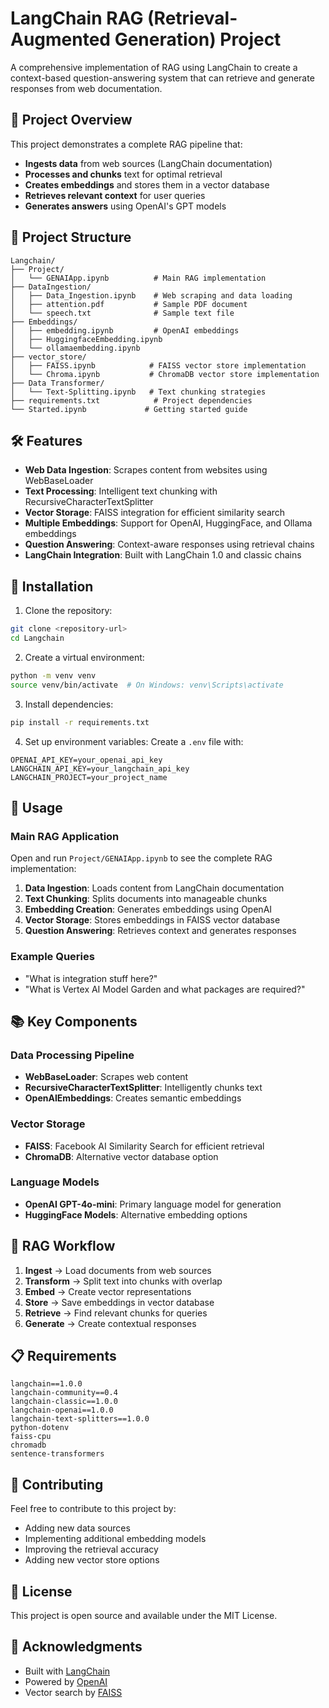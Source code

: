 # LangChain RAG (Retrieval-Augmented Generation) Project

A comprehensive implementation of RAG using LangChain to create a context-based question-answering system that can retrieve and generate responses from web documentation.

## 🚀 Project Overview

This project demonstrates a complete RAG pipeline that:
- **Ingests data** from web sources (LangChain documentation)
- **Processes and chunks** text for optimal retrieval
- **Creates embeddings** and stores them in a vector database
- **Retrieves relevant context** for user queries
- **Generates answers** using OpenAI's GPT models

## 📁 Project Structure

```
Langchain/
├── Project/
│   └── GENAIApp.ipynb          # Main RAG implementation
├── DataIngestion/
│   ├── Data_Ingestion.ipynb    # Web scraping and data loading
│   ├── attention.pdf           # Sample PDF document
│   └── speech.txt              # Sample text file
├── Embeddings/
│   ├── embedding.ipynb         # OpenAI embeddings
│   ├── HuggingfaceEmbedding.ipynb
│   └── ollamaembedding.ipynb
├── vector_store/
│   ├── FAISS.ipynb            # FAISS vector store implementation
│   └── Chroma.ipynb           # ChromaDB vector store implementation
├── Data Transformer/
│   └── Text-Splitting.ipynb   # Text chunking strategies
├── requirements.txt            # Project dependencies
└── Started.ipynb             # Getting started guide
```

## 🛠 Features

- **Web Data Ingestion**: Scrapes content from websites using WebBaseLoader
- **Text Processing**: Intelligent text chunking with RecursiveCharacterTextSplitter
- **Vector Storage**: FAISS integration for efficient similarity search
- **Multiple Embeddings**: Support for OpenAI, HuggingFace, and Ollama embeddings
- **Question Answering**: Context-aware responses using retrieval chains
- **LangChain Integration**: Built with LangChain 1.0 and classic chains

## 🔧 Installation

1. Clone the repository:
```bash
git clone <repository-url>
cd Langchain
```

2. Create a virtual environment:
```bash
python -m venv venv
source venv/bin/activate  # On Windows: venv\Scripts\activate
```

3. Install dependencies:
```bash
pip install -r requirements.txt
```

4. Set up environment variables:
Create a `.env` file with:
```
OPENAI_API_KEY=your_openai_api_key
LANGCHAIN_API_KEY=your_langchain_api_key
LANGCHAIN_PROJECT=your_project_name
```

## 🚀 Usage

### Main RAG Application
Open and run `Project/GENAIApp.ipynb` to see the complete RAG implementation:

1. **Data Ingestion**: Loads content from LangChain documentation
2. **Text Chunking**: Splits documents into manageable chunks
3. **Embedding Creation**: Generates embeddings using OpenAI
4. **Vector Storage**: Stores embeddings in FAISS vector database
5. **Question Answering**: Retrieves context and generates responses

### Example Queries
- "What is integration stuff here?"
- "What is Vertex AI Model Garden and what packages are required?"

## 📚 Key Components

### Data Processing Pipeline
- **WebBaseLoader**: Scrapes web content
- **RecursiveCharacterTextSplitter**: Intelligently chunks text
- **OpenAIEmbeddings**: Creates semantic embeddings

### Vector Storage
- **FAISS**: Facebook AI Similarity Search for efficient retrieval
- **ChromaDB**: Alternative vector database option

### Language Models
- **OpenAI GPT-4o-mini**: Primary language model for generation
- **HuggingFace Models**: Alternative embedding options

## 🔄 RAG Workflow

1. **Ingest** → Load documents from web sources
2. **Transform** → Split text into chunks with overlap
3. **Embed** → Create vector representations
4. **Store** → Save embeddings in vector database
5. **Retrieve** → Find relevant chunks for queries
6. **Generate** → Create contextual responses

## 📋 Requirements

```
langchain==1.0.0
langchain-community==0.4
langchain-classic==1.0.0
langchain-openai==1.0.0
langchain-text-splitters==1.0.0
python-dotenv
faiss-cpu
chromadb
sentence-transformers
```

## 🤝 Contributing

Feel free to contribute to this project by:
- Adding new data sources
- Implementing additional embedding models
- Improving the retrieval accuracy
- Adding new vector store options

## 📄 License

This project is open source and available under the MIT License.

## 🙏 Acknowledgments

- Built with [LangChain](https://langchain.com/)
- Powered by [OpenAI](https://openai.com/)
- Vector search by [FAISS](https://github.com/facebookresearch/faiss)
